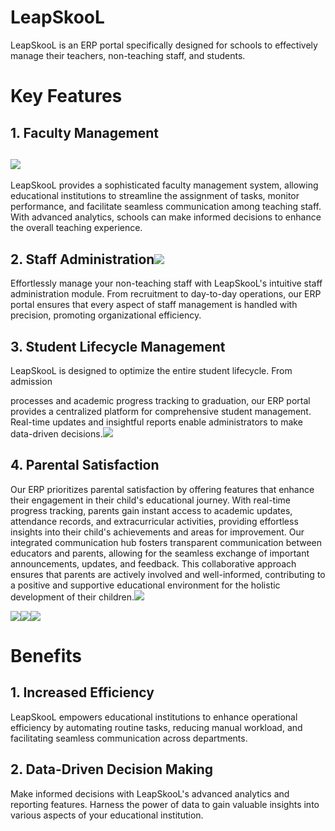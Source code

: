 # <a name="_e0i683assz9r"></a>LeapSkooL

LeapSkooL is an ERP portal specifically designed for schools to effectively manage their teachers, non-teaching staff, and students.

# <a name="_t6cq33as73rm"></a>Key Features
## <a name="_kxqmbp7hhqzi"></a>1. Faculty Management
## ![](Aspose.Words.339f8fe4-fa11-4dc1-a7e4-7c2aa3ebe958.001.png)
<a name="_me8zbi3muvr5"></a>LeapSkooL provides a sophisticated faculty management system, allowing educational institutions to streamline the assignment of tasks, monitor performance, and facilitate seamless communication among teaching staff. With advanced analytics, schools can make informed decisions to enhance the overall teaching experience.

## <a name="_6o5aodu7oqyw"></a>2. Staff Administration![](Aspose.Words.339f8fe4-fa11-4dc1-a7e4-7c2aa3ebe958.002.png)
Effortlessly manage your non-teaching staff with LeapSkooL's intuitive staff administration module. From recruitment to day-to-day operations, our ERP portal ensures that every aspect of staff management is handled with precision, promoting organizational efficiency.

## <a name="_dy6pj2z006bk"></a>3. Student Lifecycle Management

LeapSkooL is designed to optimize the entire student lifecycle. From admission 

processes and academic progress tracking to graduation, our ERP portal provides a centralized platform for comprehensive student management. Real-time updates and insightful reports enable administrators to make data-driven decisions.![](Aspose.Words.339f8fe4-fa11-4dc1-a7e4-7c2aa3ebe958.003.png)

## <a name="_nqlvfb6xfz10"></a><a name="_uucyu0sejm6n"></a><a name="_d5pkr44mosxl"></a><a name="_91d7mjjqxaa6"></a><a name="_mjammg673pk6"></a><a name="_83hhwc3rxs61"></a>4. Parental Satisfaction

Our ERP prioritizes parental satisfaction by offering features that enhance their engagement in their child's educational journey. With real-time progress tracking, parents gain instant access to academic updates, attendance records, and extracurricular activities, providing effortless insights into their child's achievements and areas for improvement. Our integrated communication hub fosters transparent communication between educators and parents, allowing for the seamless exchange of important announcements, updates, and feedback. This collaborative approach ensures that parents are actively involved and well-informed, contributing to a positive and supportive educational environment for the holistic development of their children.![](Aspose.Words.339f8fe4-fa11-4dc1-a7e4-7c2aa3ebe958.004.png)

![](Aspose.Words.339f8fe4-fa11-4dc1-a7e4-7c2aa3ebe958.005.png)![](Aspose.Words.339f8fe4-fa11-4dc1-a7e4-7c2aa3ebe958.006.png)![](Aspose.Words.339f8fe4-fa11-4dc1-a7e4-7c2aa3ebe958.007.png)

# <a name="_o895u16cb5ov"></a>Benefits
## <a name="_l0y2tfc9ylg7"></a>1. Increased Efficiency
LeapSkooL empowers educational institutions to enhance operational efficiency by automating routine tasks, reducing manual workload, and facilitating seamless communication across departments.
## <a name="_iqr91ac8g09c"></a>2. Data-Driven Decision Making
Make informed decisions with LeapSkooL's advanced analytics and reporting features. Harness the power of data to gain valuable insights into various aspects of your educational institution.

